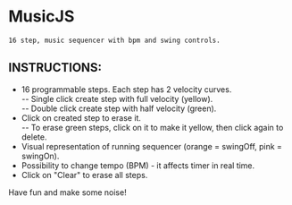 # MusicJS  

    16 step, music sequencer with bpm and swing controls.  

## INSTRUCTIONS:  

- 16 programmable steps. Each step has 2 velocity curves.  
--  Single click create step with full velocity (yellow).   
--  Double click create step with half velocity (green).    
- Click on created step to erase it.   
--  To erase green steps, click on it to make it yellow, then click again to delete.  
- Visual representation of running sequencer (orange = swingOff, pink = swingOn).  
- Possibility to change tempo (BPM) - it affects timer in real time.  
- Click on "Clear" to erase all steps.  

Have fun and make some noise!    

